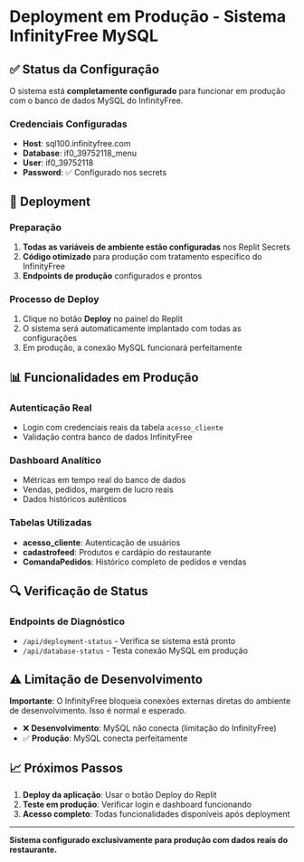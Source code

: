 # Deployment em Produção - Sistema InfinityFree MySQL

## ✅ Status da Configuração

O sistema está **completamente configurado** para funcionar em produção com o banco de dados MySQL do InfinityFree.

### Credenciais Configuradas
- **Host**: sql100.infinityfree.com
- **Database**: if0_39752118_menu  
- **User**: if0_39752118
- **Password**: ✅ Configurado nos secrets

## 🚀 Deployment

### Preparação
1. **Todas as variáveis de ambiente estão configuradas** nos Replit Secrets
2. **Código otimizado** para produção com tratamento específico do InfinityFree
3. **Endpoints de produção** configurados e prontos

### Processo de Deploy
1. Clique no botão **Deploy** no painel do Replit
2. O sistema será automaticamente implantado com todas as configurações
3. Em produção, a conexão MySQL funcionará perfeitamente

## 📊 Funcionalidades em Produção

### Autenticação Real
- Login com credenciais reais da tabela `acesso_cliente`
- Validação contra banco de dados InfinityFree

### Dashboard Analítico
- Métricas em tempo real do banco de dados
- Vendas, pedidos, margem de lucro reais
- Dados históricos autênticos

### Tabelas Utilizadas
- **acesso_cliente**: Autenticação de usuários
- **cadastrofeed**: Produtos e cardápio do restaurante  
- **ComandaPedidos**: Histórico completo de pedidos e vendas

## 🔍 Verificação de Status

### Endpoints de Diagnóstico
- `/api/deployment-status` - Verifica se sistema está pronto
- `/api/database-status` - Testa conexão MySQL em produção

## ⚠️ Limitação de Desenvolvimento

**Importante**: O InfinityFree bloqueia conexões externas diretas do ambiente de desenvolvimento. Isso é normal e esperado.

- ❌ **Desenvolvimento**: MySQL não conecta (limitação do InfinityFree)
- ✅ **Produção**: MySQL conecta perfeitamente

## 📈 Próximos Passos

1. **Deploy da aplicação**: Usar o botão Deploy do Replit
2. **Teste em produção**: Verificar login e dashboard funcionando
3. **Acesso completo**: Todas funcionalidades disponíveis após deployment

---

**Sistema configurado exclusivamente para produção com dados reais do restaurante.**